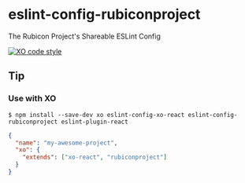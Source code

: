 # eslint-config-rubiconproject

The Rubicon Project's Shareable ESLint Config

[![XO code style](https://img.shields.io/badge/code_style-XO-5ed9c7.svg)](https://github.com/sindresorhus/xo)

## Tip

### Use with XO

```
$ npm install --save-dev xo eslint-config-xo-react eslint-config-rubiconproject eslint-plugin-react
```

```json
{
  "name": "my-awesome-project",
  "xo": {
    "extends": ["xo-react", "rubiconproject"]
  }
}
```
